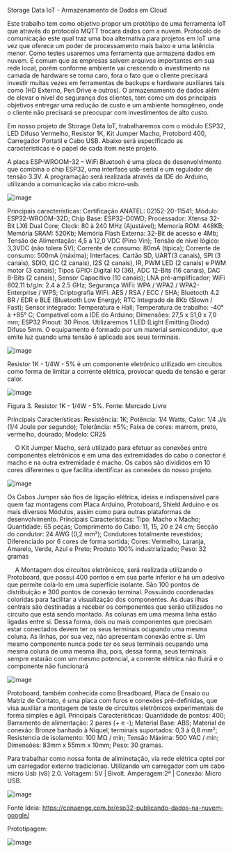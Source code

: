 Storage Data IoT - Armazenamento de Dados em Cloud

Este trabalho tem como objetivo propor um protótipo de uma ferramenta IoT que através do protocolo MQTT trocara dados com a nuvem. Protocolo de comunicação este qual traz uma boa alternativa para projetos em IoT uma vez que oferece um poder de processamento mais baixo e uma latência menor. 
Como testes usaremos uma ferramenta que armazena dados em nuvem. É comum que as empresas salvem arquivos importantes em sua rede local, porém conforme ambiente vai crescendo o investimento na camada de hardware se torna caro, fora o fato que o cliente precisará investir muitas vezes em ferramentas de backups e hardware auxiliares tais como (HD Externo, Pen Drive e outros). 
O armazenamento de dados além de elevar o nível de segurança dos clientes, tem como um dos principais objetivos entregar uma redução de custo e um ambiente homogêneo, onde o cliente não precisará se preocupar com investimentos de alto custo.

Em nosso projeto de Storage Data IoT, trabalharemos com o módulo ESP32, LED Difuso Vermelho, Resistor 1K, Kit Jumper Macho, Protobord 400, Carregador Portatil e Cabo USB. Abaixo será especificado as caracteristicas e o papel de cada item neste projeto. 

A placa ESP-WROOM-32 – WiFi Bluetooh é uma placa de desenvolvimento que combina o chip ESP32, uma interface usb-serial e um regulador de tensão 3.3V. A programação será realizada através da IDE do Arduino, utilizando a comunicação via cabo micro-usb.

![image](https://user-images.githubusercontent.com/94072334/208003678-44e23e54-3e47-429d-bda4-ac32d09ec196.png)

Principais características: Certificação ANATEL: 02152-20-11541; Módulo: ESP32-WROOM-32D; Chip Base: ESP32-D0WD; Processador: Xtensa 32-Bit LX6 Dual Core; Clock: 80 à 240 MHz (Ajustável); Memoria ROM: 448KB; Memória SRAM: 520Kb; Memória Flash Externa: 32-Bit de acesso e 4Mb; Tensão de Alimentação: 4,5 à 12,0 VDC (Pino Vin); Tensão de nível lógico: 3,3VDC (não tolera 5V); Corrente de consumo: 80mA (típica); Corrente de consumo: 500mA (máxima); Interfaces: Cartão SD, UART(3 canais), SPI (3 canais), SDIO, I2C (2 canais), I2S (2 canais), IR, PWM LED (2 canais) e PWM motor (3 canais); Tipos GPIO: Digital IO (36), ADC 12-Bits (16 canais), DAC 8-Bits (2 canais), Sensor Capacitivo (10 canais); LNA pré-amplificador; WiFi 802.11 b/g/n: 2.4 à 2.5 GHz; Segurança WiFi: WPA / WPA2 / WPA2-Enterprise / WPS; Criptografia WiFi: AES / RSA / ECC / SHA; Bluetooth 4.2 BR / EDR e BLE (Bluetooth Low Energy); RTC Integrado de 8Kb (Slown / Fast); Sensor integrado: Temperatura e Hall; Temperatura de trabalho: -40° à +85° C; Compatível com a IDE do Arduino; Dimensões: 27,5 x 51,0 x 7,0 mm; ESP32 Pinout: 30 Pinos.
Utilizaremos 1 LED (Light Emitting Diodo) Difuso 5mm. O equipamento é formado por um material semicondutor, que emite luz quando uma tensão é aplicada aos seus terminais.
 
![image](https://user-images.githubusercontent.com/94072334/208003707-8c647020-6dd8-403b-9ec7-30aac71691c7.png)

Resistor 1K - 1/4W - 5% é um componente eletrônico utilizado em circuitos como forma de limitar a corrente elétrica, provocar queda de tensão e gerar calor.

 ![image](https://user-images.githubusercontent.com/94072334/208003715-ba646c8f-b6f9-49b0-9e11-68e4e7ef9a84.png)

Figura 3. Resistor 1K - 1/4W - 5%. Fonte: Mercado Livre

Principais Características: Resistência: 1K; Potência: 1/4 Watts; Calor: 1/4 J/s (1/4 Joule por segundo); Tolerância: ±5%; Faixa de cores: marrom, preto, vermelho, dourado; Modelo: CR25

 
O Kit Jumper Macho, será utilizado para efetuar as conexões entre componentes eletrônicos e em uma das extremidades do cabo o conector é macho e na outra extremidade é macho. Os cabos são divididos em 10 cores diferentes o que facilita identificar as conexões do nosso projeto.
 
![image](https://user-images.githubusercontent.com/94072334/208003744-ca7ff068-f756-445e-bf68-0eb4a63d39e2.png)

Os Cabos Jumper são fios de ligação elétrica, ideias e indispensável para quem faz montagens com Placa Arduino, Protoboard, Shield Arduino e os mais diversos Módulos, assim como para outras plataformas de desenvolvimento.
Principais Características: Tipo: Macho x Macho; Quantidade: 65 peças; Comprimento do Cabo: 11, 15, 20 e 24 cm; Secção do condutor: 24 AWG (0,2 mm²); Condutores totalmente revestidos; Diferenciado por 6 cores de forma sortida; Cores: Vermelho, Laranja, Amarelo, Verde, Azul e Preto; Produto 100% industrializado; Peso: 32 gramas

 
A Montagem dos circuitos eletrônicos, será realizada utilizando o Protoboard, que possui 400 pontos e em sua parte inferior e há um adesivo que permite colá-lo em uma superfície isolante. São 100 pontos de distribuição e 300 pontos de conexão terminal. Possuindo coordenadas coloridas para facilitar a visualização dos componentes. As duas ilhas centrais são destinadas a receber os componentes que serão utilizados no circuito que está sendo montado. As colunas em uma mesma linha estão ligadas entre si. Dessa forma, dois ou mais componentes que precisam estar conectados devem ter os seus terminais ocupando uma mesma coluna. As linhas, por sua vez, não apresentam conexão entre si. Um mesmo componente nunca pode ter os seus terminais ocupando uma mesma coluna de uma mesma ilha, pois, dessa forma, seus terminais sempre estarão com um mesmo potencial, a corrente elétrica não fluirá́ e o componente não funcionará
 
![image](https://user-images.githubusercontent.com/94072334/208003778-3c661b5c-094f-4c9a-97d6-2ee5f254b43b.png)

Protoboard, também conhecida como Breadboard, Placa de Ensaio ou Matriz de Contato, é uma placa com furos e conexões pré-definidas, que visa auxiliar a montagem de teste de circuitos eletrônicos experimentais de forma simples e ágil.
Principais Características: Quantidade de pontos: 400; Barramento de alimentação: 2 pares (+ e -); Material Base: ABS; Material de conexão: Bronze banhado à Níquel; terminais suportados: 0,3 à 0,8 mm²; Resistencia de isolamento: 100 MΩ / min; Tensão Máxima: 500 VAC / min; Dimensões: 83mm x 55mm x 10mm; Peso: 30 gramas.

Para trabalhar como nossa fonta de aliminetação, via rede elétrica optei por um carregador externo tradicionao. Utilizando um carregador com um cabo micro Usb (v8) 2.0. Voltagem: 5V | Bivolt. Amperagem:2ª | Conexão: Micro USB.

 ![image](https://user-images.githubusercontent.com/94072334/208003599-64fde9ff-7842-460f-98b2-c9a542fadf5d.png)
 
 Fonte Ideia: https://conaenge.com.br/esp32-publicando-dados-na-nuvem-google/
 
 Prototipagem: 

![image](https://user-images.githubusercontent.com/94072334/208004180-ea4d0c87-3411-41c1-81d4-163f60c6c39c.png)

